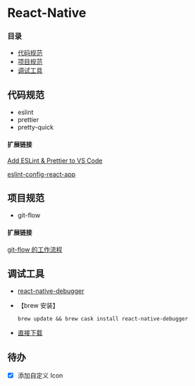 # React-Native

### 目录

* [代码规范](#代码规范)
* [项目规范](#项目规范)
* [调试工具](#调试工具)

## 代码规范

* eslint
* prettier
* pretty-quick

#### 扩展链接

[Add ESLint & Prettier to VS Code](https://www.youtube.com/watch?v=bfyI9yl3qfE)

[eslint-config-react-app](https://www.npmjs.com/package/@axio/eslint-config-react-app)

## 项目规范

* git-flow

#### 扩展链接

[git-flow 的工作流程](https://www.git-tower.com/learn/git/ebook/cn/command-line/advanced-topics/git-flow)

## 调试工具

* [react-native-debugger](https://github.com/jhen0409/react-native-debugger)

* 【brew 安装】

  `brew update && brew cask install react-native-debugger`

* [直接下载](https://github.com/jhen0409/react-native-debugger/releases)

## 待办

* [x] 添加自定义 Icon
